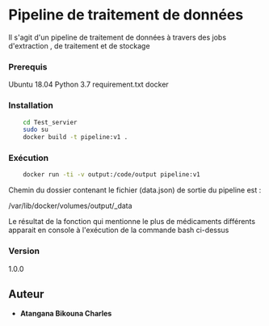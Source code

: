 # Pipeline de traitement de données

Il s'agit d'un pipeline de traitement de données à travers des jobs d'extraction , de traitement et de stockage 



### Prerequis

Ubuntu 18.04
Python 3.7
requirement.txt 
docker


### Installation

```bash
    cd Test_servier
    sudo su
    docker build -t pipeline:v1 .
```

### Exécution 

```bash
    docker run -ti -v output:/code/output pipeline:v1
```
Chemin du dossier contenant le fichier (data.json) de sortie du pipeline est :

/var/lib/docker/volumes/output/_data

Le résultat de la fonction qui mentionne le plus de médicaments différents apparait en console à l'exécution de la commande bash ci-dessus

### Version

1.0.0

## Auteur

* **Atangana Bikouna Charles**


